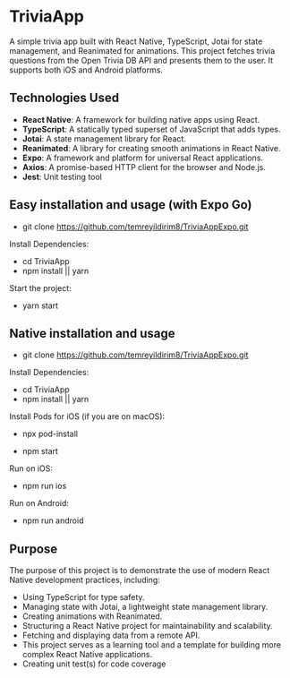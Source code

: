 # TriviaApp

A simple trivia app built with React Native, TypeScript, Jotai for state management, and Reanimated for animations. This project fetches trivia questions from the Open Trivia DB API and presents them to the user. It supports both iOS and Android platforms.

## Technologies Used

- **React Native**: A framework for building native apps using React.
- **TypeScript**: A statically typed superset of JavaScript that adds types.
- **Jotai**: A state management library for React.
- **Reanimated**: A library for creating smooth animations in React Native.
- **Expo**: A framework and platform for universal React applications.
- **Axios**: A promise-based HTTP client for the browser and Node.js.
- **Jest**: Unit testing tool

## Easy installation and usage (with Expo Go)

- git clone https://github.com/temreyildirim8/TriviaAppExpo.git
  
Install Dependencies:
- cd TriviaApp 
- npm install || yarn

Start the project:
- yarn start

## Native installation and usage 
- git clone https://github.com/temreyildirim8/TriviaAppExpo.git
  
Install Dependencies:
- cd TriviaApp
- npm install || yarn

Install Pods for iOS (if you are on macOS):
- npx pod-install

- npm start

Run on iOS:
- npm run ios

Run on Android:
- npm run android

## Purpose
The purpose of this project is to demonstrate the use of modern React Native development practices, including:

- Using TypeScript for type safety.
- Managing state with Jotai, a lightweight state management library.
- Creating animations with Reanimated.
- Structuring a React Native project for maintainability and scalability.
- Fetching and displaying data from a remote API.
- This project serves as a learning tool and a template for building more complex React Native applications.
- Creating unit test(s) for code coverage